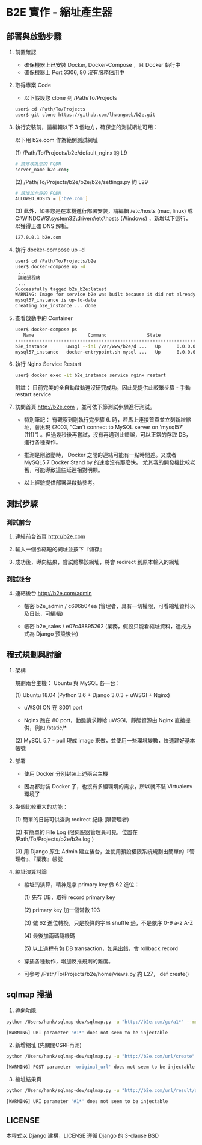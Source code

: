 # B2E 實作 - 縮址產生器

## 部署與啟動步驟

1. 前置確認

   - 確保機器上已安裝 Docker, Docker-Compose ，且 Docker 執行中
   - 確保機器上 Port 3306, 80 沒有服務佔用中

2. 取得專案 Code

   - 以下假設您 clone 到 /Path/To/Projects

   ```bash
   user$ cd /Path/To/Projects
   user$ git clone https://github.com/lhwangweb/b2e.git
   ```

3. 執行安裝前，請編輯以下 3 個地方，確保您的測試網址可用：

   以下用 b2e.com 作為範例測試網址

   (1) /Path/To/Projects/b2e/default_nginx  約 L9

   ```bash
   # 請修改為您的 FQDN
   server_name b2e.com;
   ```

   (2) /Path/To/Projects/b2e/b2e/b2e/settings.py 約 L29

   ```bash
   # 請增加允許的 FQDN
   ALLOWED_HOSTS = ['b2e.com']
   ```

   (3) 此外，如果您是在本機進行部署安裝，請編輯 /etc/hosts (mac, linux) 或 C:\WINDOWS\system32\drivers\etc\hosts  (Windows) ，新增以下這行，以獲得正確 DNS 解析。

   ```bash
   127.0.0.1 b2e.com
   ```

4. 執行 docker-compose up -d 

   ```bash
   user$ cd /Path/To/Projects/b2e
   user$ docker-compose up -d
    ...
    詳細過程略
    ...
   Successfully tagged b2e_b2e:latest
   WARNING: Image for service b2e was built because it did not already exist. To rebuild this image you must use `docker-compose build` or `docker-compose up --build`.
   mysql57_instance is up-to-date
   Creating b2e_instance ... done
   ```
   
5. 查看啟動中的 Container

   ```bash
   user$ docker-compose ps
      Name                    Command               State                 Ports           
   ---------------------------------------------------------------------------------------
   b2e_instance       uwsgi --ini /var/www/b2e/d ...   Up      0.0.0.0:80->80/tcp
   mysql57_instance   docker-entrypoint.sh mysql ...   Up      0.0.0.0:3306->3306/tcp
   ```

6. 執行 Nginx Service Restart

   ```bash
   user$ docker exec -it b2e_instance service nginx restart
   ```

   附註： 目前完美的全自動啟動還沒研究成功，因此先提供此較笨步驟 - 手動 restart service

7. 訪問首頁 http://b2e.com ，並可依下節測試步驟進行測試。

   - 特別筆記： 有觀察到剛執行完步驟 6. 時，若馬上連接首頁並立刻新增縮址，會出現 (2003, "Can't connect to MySQL server on 'mysql57' (111)") 。但過幾秒後再嘗試，沒有再遇到此錯誤，可以正常的存取 DB，進行各種操作。 
   
   - 推測是剛啟動時， Docker 之間的連結可能有一點時間差。又或者 MySQL5.7 Docker Stand by 的速度沒有那麼快。 尤其我的開發機比較老舊，可能導致這些延遲相對明顯。  
   
   - 以上經驗提供部署與啟動參考。

## 測試步驟

### 測試前台

1. 連結前台首頁 http://b2e.com

2. 輸入一個欲縮短的網址並按下『儲存』

3. 成功後，導向結果，嘗試點擊該網址，將會 redirect 到原本輸入的網址

### 測試後台

4. 連結後台 http://b2e.com/admin

   - 帳密 b2e_admin / c696b04ea  (管理者，具有一切權限，可看縮址資料以及日誌，可編輯)
   
   - 帳密 b2e_sales / e07c48895262  (業務，假設只能看縮址資料，達成方式為 Django 預設後台)

## 程式規劃與討論

1. 架構
  
   規劃兩台主機： Ubuntu 與 MySQL 各一台：

   (1) Ubuntu 18.04 (Python 3.6 + Django 3.0.3 + uWSGI + Nginx)

      - uWSGI ON 在 8001 port

      - Nginx 跑在 80 port，動態請求轉給 uWSGI，靜態資源由 Nginx 直接提供，例如 /static/* 
   
   (2) MySQL 5.7 - pull 現成 image 來做，並使用一些環境變數，快速建好基本帳號

2. 部署

   - 使用 Docker 分別封裝上述兩台主機

   - 因為都封裝 Docker 了，也沒有多組環境的需求，所以就不裝 Virtualenv 環境了

3. 幾個比較重大的功能：

   (1) 簡單的日誌可供查詢 redirect 紀錄 (限管理者)

   (2) 有簡單的 File Log (限伺服器管理員可見，位置在 /Path/To/Projects/b2e/b2e.log )

   (3) 用 Django 原生 Admin 建立後台，並使用預設權限系統規劃出簡單的『管理者』、『業務』帳號

4. 縮址演算討論

   - 縮址的演算，精神是拿 primary key 做 62 進位：
   
      (1) 先存 DB，取得 record primary key

      (2) primary key 加一個常數 193

      (3) 做 62 進位轉換，只是換算的字串 shuffle 過，不是依序 0-9 a-z A-Z

      (4) 最後加兩碼隨機碼

      (5) 以上過程有包 DB transaction，如果出錯，會 rollback record

   - 穿插各種動作，增加反推規則的難度。
   
   - 可參考 /Path/To/Projects/b2e/home/views.py 約 L27， def create()

## sqlmap 掃描

   1. 導向功能
   ```bash
   python /Users/hank/sqlmap-dev/sqlmap.py -u "http://b2e.com/go/a1*" --method=GET --tamper=space2comment  --random-agent --level=5 --risk=3 --tables --time-sec=30 --dbms=mysql --batch

   [WARNING] URI parameter '#1*' does not seem to be injectable
   ```

   2. 新增縮址 (先關閉CSRF再測)
   ```bash
   python /Users/hank/sqlmap-dev/sqlmap.py -u "http://b2e.com/url/create" --method=POST --data="original_url=http://haha.cc" --tamper=space2comment  --random-agent --level=5 --risk=3 --tables --time-sec=30 --dbms=mysql --batch

   [WARNING] POST parameter 'original_url' does not seem to be injectable
   ```

   3. 縮址結果頁
   ```bash
   python /Users/hank/sqlmap-dev/sqlmap.py -u "http://b2e.com/url/result/a1*" --method=GET --tamper=space2comment  --random-agent --level=5 --risk=3 --tables --time-sec=30 --dbms=mysql --batch
   
   [WARNING] URI parameter '#1*' does not seem to be injectable
   ```
## LICENSE

本程式以 Django 建構，LICENSE 遵循 Django  的 3-clause BSD


